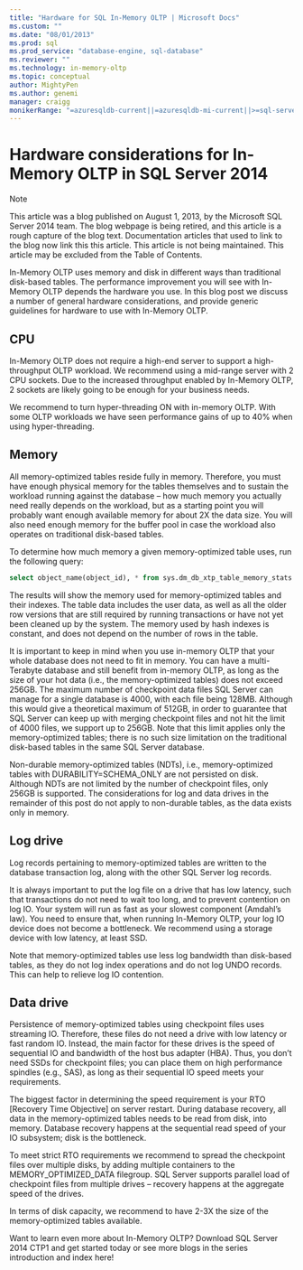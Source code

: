 ```yaml
---
title: "Hardware for SQL In-Memory OLTP | Microsoft Docs"
ms.custom: ""
ms.date: "08/01/2013"
ms.prod: sql
ms.prod_service: "database-engine, sql-database"
ms.reviewer: ""
ms.technology: in-memory-oltp
ms.topic: conceptual
author: MightyPen
ms.author: genemi
manager: craigg
monikerRange: "=azuresqldb-current||=azuresqldb-mi-current||>=sql-server-2016||>=sql-server-linux-2017||=sqlallproducts-allversions"
---
```

# Hardware considerations for In-Memory OLTP in SQL Server 2014

> [!NOTE]
> This article was a blog published on August 1, 2013, by the Microsoft SQL Server 2014 team. The blog webpage is being retired, and this article is a rough capture of the blog text. Documentation articles that used to link to the blog now link this this article. This article is not being maintained. This article may be excluded from the Table of Contents.

<!--
    Here was the link to the blog. This blog was captured into this new article on 2018/11/30, by GeneMi (MightyPen).
    https://cloudblogs.microsoft.com/sqlserver/2013/08/01/hardware-considerations-for-in-memory-oltp-in-sql-server-2014/
    At least one pre-existing article that contained the obsolete blog link was:
        relational-databases\in-memory-oltp\sample-database-for-in-memory-oltp.md
 -->

In-Memory OLTP uses memory and disk in different ways than traditional disk-based tables. The  performance improvement you will see with In-Memory OLTP depends the hardware you use. In this blog post we discuss a number of general hardware considerations, and provide generic guidelines for hardware to use with In-Memory OLTP.

## CPU

In-Memory OLTP does not require a high-end server to support a high-throughput OLTP workload. We recommend using a mid-range server with 2 CPU sockets. Due to the increased throughput enabled by In-Memory OLTP, 2 sockets are likely going to be enough for your business needs.

We recommend to turn hyper-threading ON with in-memory OLTP. With some OLTP workloads we have seen performance gains of up to 40% when using hyper-threading.

## Memory

All memory-optimized tables reside fully in memory. Therefore, you must have enough physical memory for the tables themselves and to sustain the workload running against the database – how much memory you actually need really depends on the workload, but as a starting point you will probably want enough available memory for about 2X the data size. You will also need enough memory for the buffer pool in case the workload also operates on traditional disk-based tables.

To determine how much memory a given memory-optimized table uses, run the following query:

```sql
select object_name(object_id), * from sys.dm_db_xtp_table_memory_stats
```

The results will show the memory used for memory-optimized tables and their indexes. The table data includes the user data, as well as all the older row versions that are still required by running transactions or have not yet been cleaned up by the system. The memory used by hash indexes is constant, and does not depend on the number of rows in the table.

It is important to keep in mind when you use in-memory OLTP that your whole database does not need to fit in memory. You can have a multi-Terabyte database and still benefit from in-memory OLTP, as long as the size of your hot data (i.e., the memory-optimized tables) does not exceed 256GB. The maximum number of checkpoint data files SQL Server can manage for a single database is 4000, with each file being 128MB. Although this would give a theoretical maximum of 512GB, in order to guarantee that SQL Server can keep up with merging checkpoint files and not hit the limit of 4000 files, we support up to 256GB. Note that this limit applies only the memory-optimized tables; there is no such size limitation on the traditional disk-based tables in the same SQL Server database.

Non-durable memory-optimized tables (NDTs), i.e., memory-optimized tables with DURABILITY=SCHEMA_ONLY are not persisted on disk. Although NDTs are not limited by the number of checkpoint files, only 256GB is supported. The considerations for log and data drives in the remainder of this post do not apply to non-durable tables, as the data exists only in memory.

## Log drive

Log records pertaining to memory-optimized tables are written to the database transaction log, along with the other SQL Server log records.

It is always important to put the log file on a drive that has low latency, such that transactions do not need to wait too long, and to prevent contention on log IO. Your system will run as fast as your slowest component (Amdahl’s law). You need to ensure that, when running In-Memory OLTP, your log IO device does not become a bottleneck. We recommend using a storage device with low latency, at least SSD.

Note that memory-optimized tables use less log bandwidth than disk-based tables, as they do not log index operations and do not log UNDO records. This can help to relieve log IO contention.

## Data drive

Persistence of memory-optimized tables using checkpoint files uses streaming IO. Therefore, these files do not need a drive with low latency or fast random IO. Instead, the main factor for these drives is the speed of sequential IO and bandwidth of the host bus adapter (HBA). Thus, you don’t need SSDs for checkpoint files; you can place them on high performance spindles (e.g., SAS), as long as their sequential IO speed meets your requirements.

The biggest factor in determining the speed requirement is your RTO [Recovery Time Objective] on server restart. During database recovery, all data in the memory-optimized tables needs to be read from disk, into memory. Database recovery happens at the sequential read speed of your IO subsystem; disk is the bottleneck.

To meet strict RTO requirements we recommend to spread the checkpoint files over multiple disks, by adding multiple containers to the MEMORY_OPTIMIZED_DATA filegroup. SQL Server supports parallel load of checkpoint files from multiple drives – recovery happens at the aggregate speed of the drives.

In terms of disk capacity, we recommend to have 2-3X the size of the memory-optimized tables available.

Want to learn even more about In-Memory OLTP? Download SQL Server 2014 CTP1 and get started today or see more blogs in the series introduction and index here!

